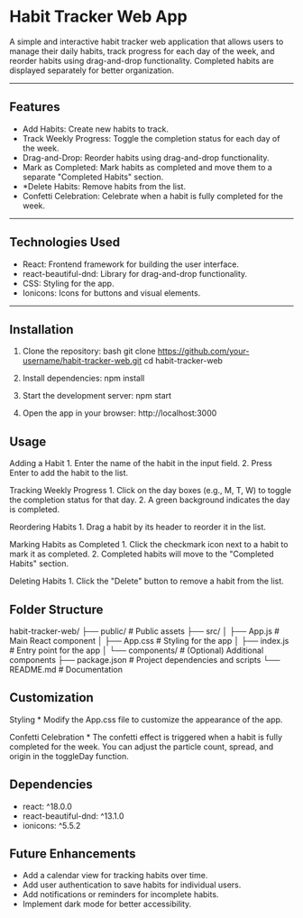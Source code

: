 # Habit Tracker Web App

A simple and interactive habit tracker web application that allows users to manage their daily habits, track progress for each day of the week, and reorder habits using drag-and-drop functionality. Completed habits are displayed separately for better organization.

---

## Features

  * Add Habits: Create new habits to track.
  * Track Weekly Progress: Toggle the completion status for each day of the week.
  * Drag-and-Drop: Reorder habits using drag-and-drop functionality.
  * Mark as Completed: Mark habits as completed and move them to a separate "Completed Habits" section.
  * *Delete Habits: Remove habits from the list.
  * Confetti Celebration: Celebrate when a habit is fully completed for the week.

---

## Technologies Used

  * React: Frontend framework for building the user interface.
  * react-beautiful-dnd: Library for drag-and-drop functionality.
  * CSS: Styling for the app.
  * Ionicons: Icons for buttons and visual elements.

---

## Installation

   1. Clone the repository:
      bash
      git clone https://github.com/your-username/habit-tracker-web.git
      cd habit-tracker-web

   2. Install dependencies:
      npm install

   3. Start the development server:
      npm start

   4. Open the app in your browser:
      http://localhost:3000

## Usage

   Adding a Habit
      1. Enter the name of the habit in the input field.
      2. Press Enter to add the habit to the list.

   Tracking Weekly Progress
      1. Click on the day boxes (e.g., M, T, W) to toggle the completion status for that day.
      2. A green background indicates the day is completed.

   Reordering Habits
      1. Drag a habit by its header to reorder it in the list.

   Marking Habits as Completed
      1. Click the checkmark icon next to a habit to mark it as completed.
      2. Completed habits will move to the "Completed Habits" section.

   Deleting Habits
      1. Click the "Delete" button to remove a habit from the list.

## Folder Structure

habit-tracker-web/
├── public/                 # Public assets
├── src/
│   ├── App.js              # Main React component
│   ├── App.css             # Styling for the app
│   ├── index.js            # Entry point for the app
│   └── components/         # (Optional) Additional components
├── package.json            # Project dependencies and scripts
└── README.md               # Documentation

## Customization

   Styling
      * Modify the App.css file to customize the appearance of the app.

   Confetti Celebration
      * The confetti effect is triggered when a habit is fully completed for the week. You can adjust the particle count, spread, and origin in the toggleDay function.

## Dependencies

  * react: ^18.0.0
  * react-beautiful-dnd: ^13.1.0
  * ionicons: ^5.5.2

## Future Enhancements

  * Add a calendar view for tracking habits over time.
  * Add user authentication to save habits for individual users.
  * Add notifications or reminders for incomplete habits.
  * Implement dark mode for better accessibility.

